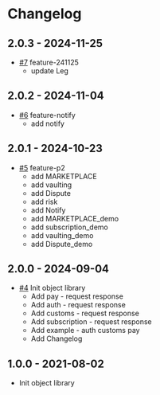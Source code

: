 # Changelog## 2.0.3 - 2024-11-25*  [#7](https://github.com/alipay/global-open-sdk-dotnet/pull/7) feature-241125   - update Leg## 2.0.2 - 2024-11-04*  [#6](https://github.com/alipay/global-open-sdk-dotnet/pull/6) feature-notify   - add notify## 2.0.1 - 2024-10-23 *  [#5](https://github.com/alipay/global-open-sdk-dotnet/pull/5) feature-p2   - add MARKETPLACE   - add vaulting   - add Dispute   - add risk   - add Notify   - add MARKETPLACE_demo   - add subscription_demo   - add vaulting_demo   - add Dispute_demo## 2.0.0 - 2024-09-04*  [#4](https://github.com/alipay/global-open-sdk-dotnet/pull/4) Init object library    * Add pay - request response    * Add auth - request response    * Add customs - request response    * Add subscription - request response    * Add example - auth customs pay    * Add Changelog## 1.0.0 - 2021-08-02*  Init object library